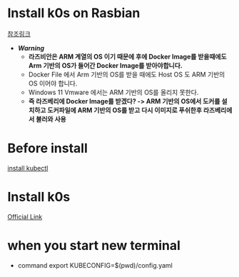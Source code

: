 Install k0s on Rasbian
===

[참조링크](https://medium.com/thinkport/how-to-build-a-raspberry-pi-kubernetes-cluster-with-k3s-76224788576c)
- ***Warning***
  - **라즈비안은 ARM 계열의 OS 이기 때문에 후에 Docker Image를 받을때에도 Arm 기반의 OS가 들어간 Docker Image를 받아야합니다.**
  - Docker File 에서 Arm 기반의 OS를 받을 때에도 Host OS 도 ARM 기반의 OS 이어야 합니다.
  - Windows 11 Vmware 에서는 ARM 기반의 OS를 올리지 못한다.
  - **즉 라즈베리에 Docker Image를 받겠다? -> ARM 기반의 OS에서 도커를 설치하고 도커파일에 ARM 기반의 OS를 받고 다시 이미지로 푸쉬한후 라즈베리에서 불러와 사용**

# Before install
[install kubectl](https://kubernetes.io/docs/tasks/tools/install-kubectl-linux/)
    
# Install k0s
[Official Link](https://docs.k0sproject.io/v1.23.6+k0s.2/raspberry-pi4/)

# when you start new terminal
* command export KUBECONFIG=$(pwd)/config.yaml